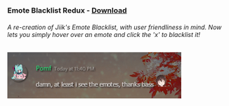 ### Emote Blacklist Redux - [Download](https://betterdiscord.net/ghdl?id=1030)
###### A re-creation of Jiik's Emote Blacklist, with user friendliness in mind. Now lets you simply hover over an emote and click the 'x' to blacklist it!
<img src="/Plugins/EmoteBlacklistRedux/EmoteBlacklistReduxPreview.gif?raw=true">
